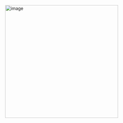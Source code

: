 <img width="364" alt="image" src="https://github.com/user-attachments/assets/1a42ae6f-0587-4841-8673-02e2bc404cc5" />
